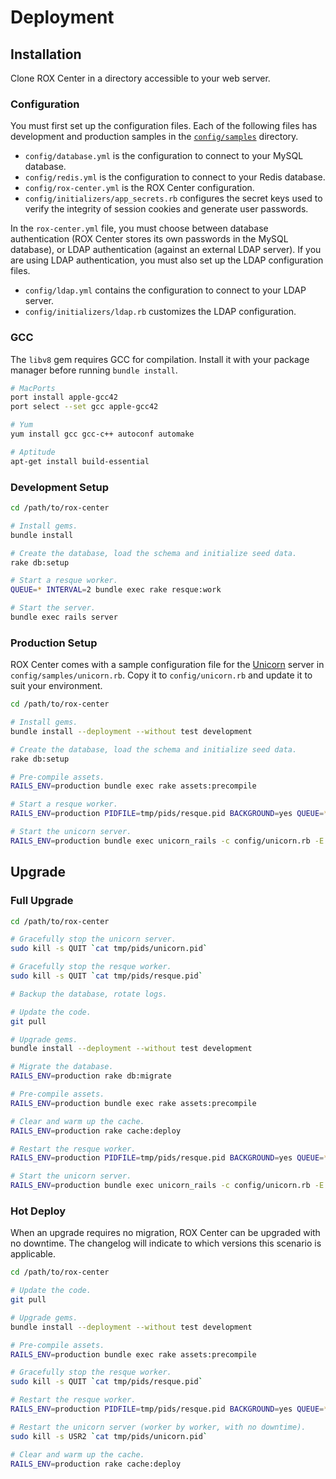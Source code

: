 # Deployment

## Installation

Clone ROX Center in a directory accessible to your web server.

### Configuration

You must first set up the configuration files. Each of the following files has development and production samples in the [`config/samples`](config/samples) directory.

* `config/database.yml` is the configuration to connect to your MySQL database.
* `config/redis.yml` is the configuration to connect to your Redis database.
* `config/rox-center.yml` is the ROX Center configuration.
* `config/initializers/app_secrets.rb` configures the secret keys used to verify the integrity of session cookies and generate user passwords.

In the `rox-center.yml` file, you must choose between database authentication (ROX Center stores its own passwords in the MySQL database), or LDAP authentication (against an external LDAP server). If you are using LDAP authentication, you must also set up the LDAP configuration files.

* `config/ldap.yml` contains the configuration to connect to your LDAP server.
* `config/initializers/ldap.rb` customizes the LDAP configuration.

### GCC

The `libv8` gem requires GCC for compilation.
Install it with your package manager before running `bundle install`.

```bash
# MacPorts
port install apple-gcc42
port select --set gcc apple-gcc42

# Yum
yum install gcc gcc-c++ autoconf automake

# Aptitude
apt-get install build-essential
```

### Development Setup

```bash
cd /path/to/rox-center

# Install gems.
bundle install

# Create the database, load the schema and initialize seed data.
rake db:setup

# Start a resque worker.
QUEUE=* INTERVAL=2 bundle exec rake resque:work

# Start the server.
bundle exec rails server
```

### Production Setup

ROX Center comes with a sample configuration file for the [Unicorn](http://unicorn.bogomips.org) server in `config/samples/unicorn.rb`. Copy it to `config/unicorn.rb` and update it to suit your environment.

```bash
cd /path/to/rox-center

# Install gems.
bundle install --deployment --without test development

# Create the database, load the schema and initialize seed data.
rake db:setup

# Pre-compile assets.
RAILS_ENV=production bundle exec rake assets:precompile

# Start a resque worker.
RAILS_ENV=production PIDFILE=tmp/pids/resque.pid BACKGROUND=yes QUEUE=* INTERVAL=2 bundle exec rake resque:work

# Start the unicorn server.
RAILS_ENV=production bundle exec unicorn_rails -c config/unicorn.rb -E production -D
```

## Upgrade

### Full Upgrade

```bash
cd /path/to/rox-center

# Gracefully stop the unicorn server.
sudo kill -s QUIT `cat tmp/pids/unicorn.pid`

# Gracefully stop the resque worker.
sudo kill -s QUIT `cat tmp/pids/resque.pid`

# Backup the database, rotate logs.

# Update the code.
git pull

# Upgrade gems.
bundle install --deployment --without test development

# Migrate the database.
RAILS_ENV=production rake db:migrate

# Pre-compile assets.
RAILS_ENV=production bundle exec rake assets:precompile

# Clear and warm up the cache.
RAILS_ENV=production rake cache:deploy

# Restart the resque worker.
RAILS_ENV=production PIDFILE=tmp/pids/resque.pid BACKGROUND=yes QUEUE=* INTERVAL=2 bundle exec rake resque:work

# Start the unicorn server.
RAILS_ENV=production bundle exec unicorn_rails -c config/unicorn.rb -E production -D
```

### Hot Deploy

When an upgrade requires no migration, ROX Center can be upgraded with no downtime.
The changelog will indicate to which versions this scenario is applicable.

```bash
cd /path/to/rox-center

# Update the code.
git pull

# Upgrade gems.
bundle install --deployment --without test development

# Pre-compile assets.
RAILS_ENV=production bundle exec rake assets:precompile

# Gracefully stop the resque worker.
sudo kill -s QUIT `cat tmp/pids/resque.pid`

# Restart the resque worker.
RAILS_ENV=production PIDFILE=tmp/pids/resque.pid BACKGROUND=yes QUEUE=* INTERVAL=2 bundle exec rake resque:work

# Restart the unicorn server (worker by worker, with no downtime).
sudo kill -s USR2 `cat tmp/pids/unicorn.pid`

# Clear and warm up the cache.
RAILS_ENV=production rake cache:deploy
```
